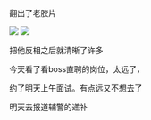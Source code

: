 翻出了老胶片

![](http://upload-images.jianshu.io/upload_images/6904315-04c03e5122990d48.jpg?imageMogr2/auto-orient/strip%7CimageView2/2/w/1080/q/50)
![](http://upload-images.jianshu.io/upload_images/6904315-afd85f4770c05c37.jpg?imageMogr2/auto-orient/strip%7CimageView2/2/w/1080/q/50)


把他反相之后就清晰了许多

今天看了看boss直聘的岗位，太远了，

约了明天上午面试。有点远又不想去了

明天去报道辅警的递补
